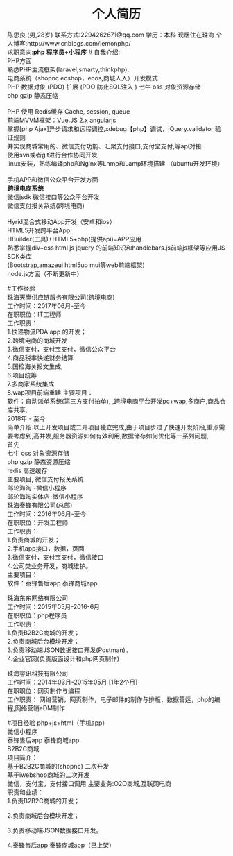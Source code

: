 <div align="center" ><h1 alig>个人简历</h1></div>
陈思良 (男,28岁) 联系方式:2294262671@qq.com
学历：本科
现居住在珠海 个人博客:http://www.cnblogs.com/lemonphp/
<br>求职意向:<strong>php 程序员+小程序</strong>
# 自我介绍:<br>
PHP方面
<br />熟悉PHP主流框架(laravel,smarty,thinkphp),
<br />电商系统（shopnc ecshop，ecos,商城人人）开发模式.
<br />PHP 数据对象 (PDO) 扩展 (PDO 防止SQL注入 )
七牛 oss 对象资源存储 <br>
php gzip 静态压缩<br>
<br />PHP 使用 Redis缓存 Cache, session, queue
<br/>前端MVVM框架：Vue.JS 2.x angularjs
<br />掌握[php Ajax]异步请求和远程调控,xdebug【php】调试，jQuery.validator 验证规则
<br />并实现商城常用的、微信支付功能、汇聚支付接口,支付宝支付,等api对接
<br />使用svn或者git进行合作协同开发
<br />linux安装，熟练编译php和Nginx等Lnmp和Lamp环境搭建 （ubuntu开发环境）<br />
<br /> 手机APP和微信公众平台开发方面
<br /><strong> 跨境电商系统 </strong>
<br />微信jsdk 微信接口等公众平台开发
<br />微信支付报关系统(跨境电商)<br>
<br />Hyrid混合式移动App开发（安卓和ios）
<br />HTML5开发跨平台App
<br />HBuilder(工具)+HTML5+php(提供api)=APP应用
<br />熟悉掌握div+css html js jquery 的前端知识和handlebars.js前端js框架等应用JS SDK类库
<br />(Bootstrap,amazeui html5up mui等web前端框架)
<br />node.js方面（不断更新中）<br />

#工作经验 <br>
 珠海天鹰供应链服务有限公司(跨境电商)<br>
工作时间：2017年06月-至今 <br>
在职职位：IT工程师<br>
工作职责： <br>
1.快递物流PDA app 的开发；<br>
2.跨境电商的商城开发<br>
3.微信支付，支付宝支付，微信公众平台<br>
4.商品税率快递财务结算<br>
5.国检海关报文生成,<br>
6.项目统筹<br>
7.多商家系统集成<br>
8.wap项目前端重建
主要项目：<br>
软件：自动派单系统(第三方支付拍单), ,跨境电商平台开发pc+wap,多商户,商品仓库共享,<br>
2018年 - 至今 <br>
 简单介绍.以上开发项目或二开项目独立完成,由于项目步过了快速开发阶段,重点需要考虑到,高并发,服务器资源如何有效利用,数据储存如何优化等一系列问题,<br> 
首先<br>
七牛 oss 对象资源存储 <br>
php gzip 静态资源压缩<br>
redis 高速缓存<br>
主要项目,
微信支付报关系统<br>
邮轮海淘 -微信小程序<br>
邮轮海淘实体店-微信小程序<br>
珠海泰锋有限公司(总部)<br>
工作时间：2016年06月-至今 <br>
在职职位：开发工程师<br>
工作职责： <br>
1.负责商城的开发；<br>
2.手机app接口，数据，页面<br>
3.微信支付，支付宝支付，微信接口<br>
4.公司类业务开发，商城维护。<br>
主要项目：<br>
软件：泰锋售后app 泰锋商城app<br>


珠海东东网络有限公司<br>
工作时间：2015年05月-2016-6月 <br>
在职职位：php程序员<br>
工作职责： <br>
1.负责B2B2C商城的开发；<br>
2.负责商城后台模块开发；<br>
3.负责移动端JSON数据接口开发(Postman)。<br>
4.企业官网(负责版面设计和php网页制作)<br>

珠海睿讯科技有限公司<br>
工作时间：2014年03月-2015年05月 [1年2个月]<br>
在职职位：网页制作与编程<br>
工作职责： 网络营销，网页制作，电子邮件的制作与排版，数据营运，php的编程,网络营销eDM制作<br>


#项目经验
php+js+html（手机app）<br />
微信小程序<br />
泰锋售后app 泰锋商城app<br />
B2B2C商城<br>
项目简介： <br>
基于B2B2C商城的(shopnc) 二次开发<br />
基于iwebshop商城的二次开发<br />
微信，支付宝，支付接口调用
主要业务:O2O商城,互联网电商<br>
职责和业绩： <br>
1.负责B2B2C商城的开发；<br />

2.负责商城后台模块开发；<br />

3.负责移动端JSON数据接口开发。<br>

4.泰锋售后app 泰锋商城app（已上架）
<!--
部分效果:<br>
http://www.cnblogs.com/lemonphp/p/5454874.html(打印商品二维码功能)<br>
http://www.cnblogs.com/lemonphp/p/5478414.html (首页效果页面)<br>
http://www.cnblogs.com/lemonphp/p/5462587.html (商品导出到Excel)<br>
http://www.cnblogs.com/lemonphp/category/744022.html<br>

陈思良的作品集
项目简介：<br>
www.appddw.net 企业官网<br>
https://github.com/make-in-lemon/php1.0.git 个人作品<br>
https://github.com/make-in-lemon/xiaohuangren.git(模仿春菜js效果)<br>
http://mjay.applinzi.com/ 动态页面 （php语言）（5月18-五月20号）<br>
http://lemonphpcms.applinzi.com/ 简单企业cms官网<br>
http://1.chensiliang.sinaapp.com/tx1/index.php   (俱乐部通讯录)<br>
http://1.ccav39.sinaapp.com  （静态纯手写）<br>
以上项目在sae平台上,有可能存在项目关闭状态.<br>
职责和业绩： 影视/媒体/艺术/文化传播，广告，家居/室内设计/装潢，互联网/电子商务
-->
